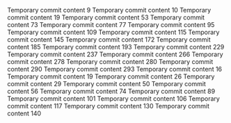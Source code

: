 Temporary commit content 9
Temporary commit content 10
Temporary commit content 19
Temporary commit content 53
Temporary commit content 73
Temporary commit content 77
Temporary commit content 95
Temporary commit content 109
Temporary commit content 115
Temporary commit content 145
Temporary commit content 172
Temporary commit content 185
Temporary commit content 193
Temporary commit content 229
Temporary commit content 237
Temporary commit content 266
Temporary commit content 278
Temporary commit content 280
Temporary commit content 290
Temporary commit content 293
Temporary commit content 16
Temporary commit content 19
Temporary commit content 26
Temporary commit content 29
Temporary commit content 50
Temporary commit content 56
Temporary commit content 74
Temporary commit content 89
Temporary commit content 101
Temporary commit content 106
Temporary commit content 117
Temporary commit content 130
Temporary commit content 140

